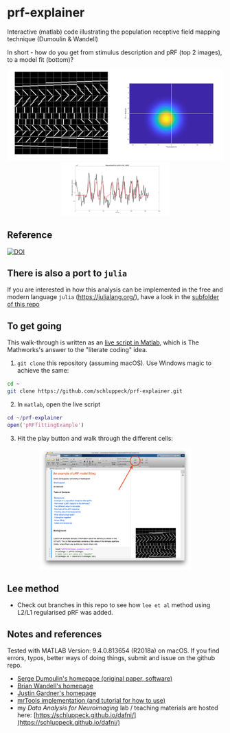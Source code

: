 # prf-explainer

Interactive (matlab) code illustrating the population receptive field mapping technique (Dumoulin &amp; Wandell)


In short - how do you get from stimulus description and pRF (top 2 images), to a model fit (bottom)?

<center>
<img src="./stim-image.png" width="50%"/><img src="./prf-model.png" width="50%"/><img src="./model-fit.png" width="50%"/>
</center>

## Reference

[![DOI](https://zenodo.org/badge/176805932.svg)](https://zenodo.org/badge/latestdoi/176805932)


## There is also a port to `julia`

If you are interested in how this analysis can be implemented in the free and modern language `julia` (https://julialang.org/), have a look in the [subfolder of this repo](julia/README.md)


## To get going

This walk-through is written as an [live script in Matlab](https://uk.mathworks.com/help/matlab/matlab_prog/what-is-a-live-script-or-function.html), which is The Mathworks's answer to the "literate coding" idea.

1. ``git clone`` this repository (assuming macOS). Use Windows magic to achieve the same:
```bash
cd ~
git clone https://github.com/schluppeck/prf-explainer.git
```

2. In `matlab`, open the live script
```MATLAB
cd ~/prf-explainer
open('pRFfittingExample')
```

3. Hit the play button and walk through the different cells:
<center>
<img src="./screenshot.png" width="70%">
</center>

## Lee method

- Check out branches in this repo to see how `lee et al` method using L2/L1 regularised pRF was added.


## Notes and references

Tested with MATLAB Version: 9.4.0.813654 (R2018a) on macOS. If you find errors, typos, better ways of doing things, submit and issue on the github repo.

- [Serge Dumoulin's homepage (original paper, software)](http://www.spinozacentre.nl/dumoulin/)
- [Brian Wandell's homepage](https://web.stanford.edu/group/vista/cgi-bin/wandell/)
- [Justin Gardner's homepage](http://gru.stanford.edu/doku.php/shared/home)
- [mrTools implementation (and tutorial for how to use)](http://gru.stanford.edu/doku.php/mrTools/tutorialsprf)
- my *Data Analysis for Neuroimaging* lab / teaching materials are hosted here: [https://schluppeck.github.io/dafni/](https://schluppeck.github.io/dafni/)
